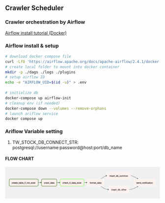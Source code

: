 ## Crawler Scheduler 

### Crawler orchestration by Airflow


[Airflow install tutorial (Docker)](https://airflow.apache.org/docs/apache-airflow/stable/howto/docker-compose/index.html)

### Airflow install & setup
```bash
# download docker compose file
curl -LfO 'https://airflow.apache.org/docs/apache-airflow/2.4.1/docker-compose.yaml'
# create local folder to mount into docker container
mkdir -p ./dags ./logs ./plugins
# setup airflow ID
echo -e "AIRFLOW_UID=$(id -u)" > .env

# initialize db
docker-compose up airflow-init
# cleanup env (if needed)
docker-compose down --volumes --remove-orphans
# launch ariflow service
docker compose up
```

### Ariflow Variable setting
1. TW_STOCK_DB_CONNECT_STR: postgresql://username:password@host:port/db_name




#### FLOW CHART

![image](imgs/tw_stock_price_flow.png)
